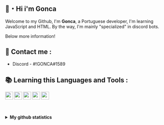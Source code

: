 ## 👋・Hi i'm Gonca  

Welcome to my Github, I'm **Gonca**, a Portuguese developer, I'm learning JavaScript and HTML.
By the way, I'm mainly "specialized" in discord bots.

Below more information!

## 📡 Contact me :  

* Discord - #!GONCA#1589

## 📚 Learning this Languages and Tools :

<code><img height="25" src="https://raw.githubusercontent.com/rahul-jha98/github_readme_icons/main/language_and_tools/square/javascript/javascript.png"></code>
<code><img height="25" src="https://raw.githubusercontent.com/rahul-jha98/github_readme_icons/main/language_and_tools/square/node/node.png"></code>
<code><img height="25" src="https://raw.githubusercontent.com/rahul-jha98/github_readme_icons/main/language_and_tools/square/git-scm/git-scm.png"></code>
<code><img height="25" src="https://raw.githubusercontent.com/rahul-jha98/github_readme_icons/main/language_and_tools/square/typescript/typescript.png"></code>
<code><img height="25" src="https://raw.githubusercontent.com/hussainweb/hussainweb/main/icons/vscode.png"></code>
   
<br><details>
  <summary><b>My github statistics</b></summary>
  
  [<img style="margin-top: 5px" src="https://github-readme-stats.vercel.app/api?username=ByGonca&hide=contribs&show_icons=true&theme=dark">](https://github-readme-stats.vercel.app/api?username=ByGONCA&hide=contribs&show_icons=true&theme=dark)
</details>

